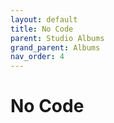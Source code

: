 ```yaml
---
layout: default
title: No Code
parent: Studio Albums
grand_parent: Albums
nav_order: 4
---
```


# No Code